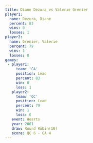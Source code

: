 ```yaml
---
title: Diane Dezura vs Valerie Grenier
player1:                
  name: Dezura, Diane   
  percent: 83           
  wins: 0               
  losses: 1             
player2:                
  name: Grenier, Valerie
  percent: 79           
  wins: 1               
  losses: 0             
games:
 - player1:        
     team: 'CA'    
     position: Lead
     percent: 83   
     win: 0        
     loss: 1       
   player2:        
     team: 'QC'    
     position: Lead
     percent: 79   
     win: 1        
     loss: 0       
   event: Hearts        
   year: 2001           
   draw: Round Robin(10)
   score: QC 6 - CA 4   
---
```

